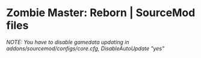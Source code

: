 # **Zombie Master: Reborn | SourceMod files**

*NOTE: You have to disable gamedata updating in addons/sourcemod/configs/core.cfg, DisableAutoUpdate "yes"*